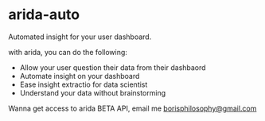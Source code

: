# arida-auto
Automated insight for your user dashboard. 

with arida, you can do the following:
- Allow your user question their data from their dashbaord 
- Automate insight on your dashboard 
- Ease insight extractio for data scientist 
- Understand your data without brainstorming 


Wanna get access to arida BETA API, email me borisphilosophy@gmail.com

